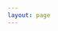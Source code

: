 ```yaml
---
layout: page
---
```



<MindMaster
  src="https://edrawcloudpubliccn.oss-cn-shenzhen.aliyuncs.com/viewer/self/24662951/share/2023-3-4/1677918377/main.svg" />

